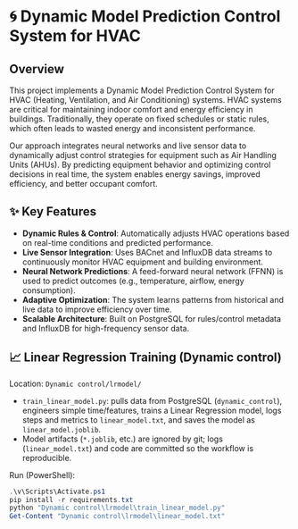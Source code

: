 # 🌀 Dynamic Model Prediction Control System for HVAC

## Overview

This project implements a Dynamic Model Prediction Control System for
HVAC (Heating, Ventilation, and Air Conditioning) systems. HVAC systems
are critical for maintaining indoor comfort and energy efficiency in
buildings. Traditionally, they operate on fixed schedules or static
rules, which often leads to wasted energy and inconsistent performance.

Our approach integrates neural networks and live sensor data to
dynamically adjust control strategies for equipment such as Air Handling
Units (AHUs). By predicting equipment behavior and optimizing control
decisions in real time, the system enables energy savings, improved
efficiency, and better occupant comfort.

## ✨ Key Features

-   **Dynamic Rules & Control**: Automatically adjusts HVAC operations
    based on real-time conditions and predicted performance.
-   **Live Sensor Integration**: Uses BACnet and InfluxDB data streams
    to continuously monitor HVAC equipment and building environment.
-   **Neural Network Predictions**: A feed-forward neural network (FFNN)
    is used to predict outcomes (e.g., temperature, airflow, energy
    consumption).
-   **Adaptive Optimization**: The system learns patterns from
    historical and live data to improve efficiency over time.
-   **Scalable Architecture**: Built on PostgreSQL for rules/control
    metadata and InfluxDB for high-frequency sensor data.

## 📈 Linear Regression Training (Dynamic control)

Location: `Dynamic control/lrmodel/`

- `train_linear_model.py`: pulls data from PostgreSQL (`dynamic_control`),
  engineers simple time/features, trains a Linear Regression model, logs
  steps and metrics to `linear_model.txt`, and saves the model as
  `linear_model.joblib`.
- Model artifacts (`*.joblib`, etc.) are ignored by git; logs (`linear_model.txt`)
  and code are committed so the workflow is reproducible.

Run (PowerShell):

```powershell
.\v\Scripts\Activate.ps1
pip install -r requirements.txt
python "Dynamic control\lrmodel\train_linear_model.py"
Get-Content "Dynamic control\lrmodel\linear_model.txt"
```

